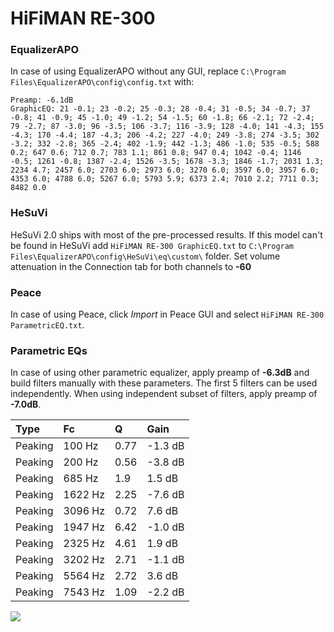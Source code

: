 # HiFiMAN RE-300

### EqualizerAPO
In case of using EqualizerAPO without any GUI, replace `C:\Program Files\EqualizerAPO\config\config.txt`
with:
```
Preamp: -6.1dB
GraphicEQ: 21 -0.1; 23 -0.2; 25 -0.3; 28 -0.4; 31 -0.5; 34 -0.7; 37 -0.8; 41 -0.9; 45 -1.0; 49 -1.2; 54 -1.5; 60 -1.8; 66 -2.1; 72 -2.4; 79 -2.7; 87 -3.0; 96 -3.5; 106 -3.7; 116 -3.9; 128 -4.0; 141 -4.3; 155 -4.3; 170 -4.4; 187 -4.3; 206 -4.2; 227 -4.0; 249 -3.8; 274 -3.5; 302 -3.2; 332 -2.8; 365 -2.4; 402 -1.9; 442 -1.3; 486 -1.0; 535 -0.5; 588 0.2; 647 0.6; 712 0.7; 783 1.1; 861 0.8; 947 0.4; 1042 -0.4; 1146 -0.5; 1261 -0.8; 1387 -2.4; 1526 -3.5; 1678 -3.3; 1846 -1.7; 2031 1.3; 2234 4.7; 2457 6.0; 2703 6.0; 2973 6.0; 3270 6.0; 3597 6.0; 3957 6.0; 4353 6.0; 4788 6.0; 5267 6.0; 5793 5.9; 6373 2.4; 7010 2.2; 7711 0.3; 8482 0.0
```

### HeSuVi
HeSuVi 2.0 ships with most of the pre-processed results. If this model can't be found in HeSuVi add
`HiFiMAN RE-300 GraphicEQ.txt` to `C:\Program Files\EqualizerAPO\config\HeSuVi\eq\custom\` folder.
Set volume attenuation in the Connection tab for both channels to **-60**

### Peace
In case of using Peace, click *Import* in Peace GUI and select `HiFiMAN RE-300 ParametricEQ.txt`.

### Parametric EQs
In case of using other parametric equalizer, apply preamp of **-6.3dB** and build filters manually
with these parameters. The first 5 filters can be used independently.
When using independent subset of filters, apply preamp of **-7.0dB**.

| Type    | Fc      |    Q | Gain    |
|:--------|:--------|:-----|:--------|
| Peaking | 100 Hz  | 0.77 | -1.3 dB |
| Peaking | 200 Hz  | 0.56 | -3.8 dB |
| Peaking | 685 Hz  | 1.9  | 1.5 dB  |
| Peaking | 1622 Hz | 2.25 | -7.6 dB |
| Peaking | 3096 Hz | 0.72 | 7.6 dB  |
| Peaking | 1947 Hz | 6.42 | -1.0 dB |
| Peaking | 2325 Hz | 4.61 | 1.9 dB  |
| Peaking | 3202 Hz | 2.71 | -1.1 dB |
| Peaking | 5564 Hz | 2.72 | 3.6 dB  |
| Peaking | 7543 Hz | 1.09 | -2.2 dB |

![](https://raw.githubusercontent.com/jaakkopasanen/AutoEq/master/results/innerfidelity/sbaf-serious/HiFiMAN%20RE-300/HiFiMAN%20RE-300.png)